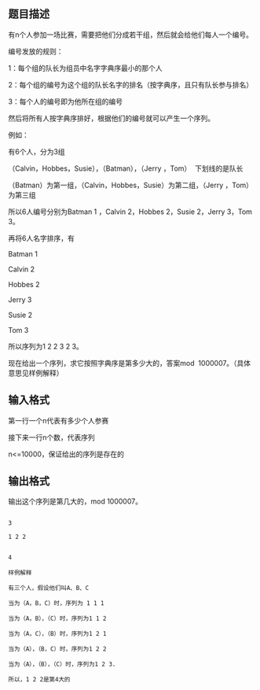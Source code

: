 ## 题目描述

<div>
 有n个人参加一场比赛，需要把他们分成若干组，然后就会给他们每人一个编号。
</div>
<div>
 编号发放的规则：
</div>
<div>
 1：每个组的队长为组员中名字字典序最小的那个人
</div>
<div>
 2：每个组的编号为这个组的队长名字的排名（按字典序，且只有队长参与排名）
</div>
<div>
 3：每个人的编号即为他所在组的编号
</div>
<div>
 然后将所有人按字典序排好，根据他们的编号就可以产生一个序列。
</div>
<div></div>
<div>
 例如：
</div>
<div>
 有6个人，分为3组
</div>
<div>
 （Calvin，Hobbes，Susie），（Batman），（Jerry ，Tom）  下划线的是队长
</div>
<div>
 （Batman）为第一组，（Calvin，Hobbes，Susie）为第二组，（Jerry ，Tom）为第三组
</div>
<div>
 所以6人编号分别为Batman 1 ，Calvin 2，Hobbes 2，Susie 2，Jerry 3，Tom 3。
</div>
<div>
 再将6人名字排序，有
</div>
<div>
 Batman 1
</div>
<div>
 Calvin 2
</div>
<div>
 Hobbes 2
</div>
<div>
 Jerry 3
</div>
<div>
 Susie 2
</div>
<div>
 Tom 3
</div>
<div>
 所以序列为1 2 2 3 2 3。
</div>
<div>
 现在给出一个序列，求它按照字典序是第多少大的，答案mod  1000007。（具体意思见样例解释）
</div>
<p></p>

## 输入格式

<div>
 第一行一个n代表有多少个人参赛
</div>
<div>
 接下来一行n个数，代表序列
</div>
<div>
 n<=10000，保证给出的序列是存在的
</div>
<p></p>

## 输出格式

<div>
 输出这个序列是第几大的，mod 1000007。
</div>
<p></p>

```input1
3
1 2 2
```
```output1
4
样例解释
有三个人，假设他们叫A、B、C
当为（A，B，C）时，序列为 1 1 1
当为（A，B），（C）时，序列为1 1 2
当为（A，C），（B）时，序列为1 2 1
当为（A），（B，C）时，序列为1 2 2
当为（A），（B），（C）时，序列为1 2 3.
所以，1 2 2是第4大的
```
